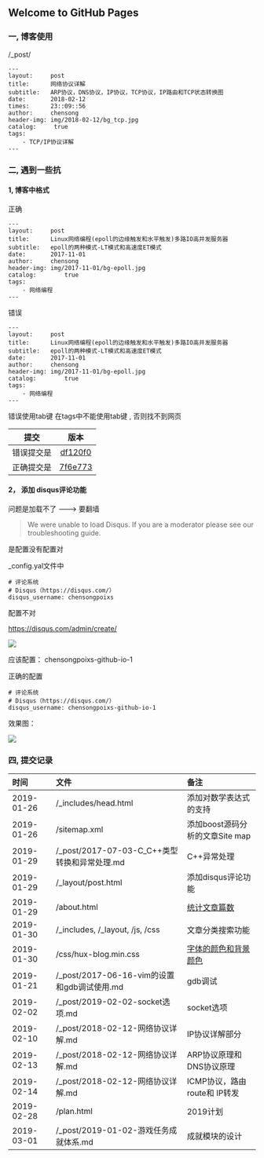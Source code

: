 ## Welcome to GitHub Pages

### 一, 博客使用

/_post/


```
---
layout:     post
title:      网络协议详解
subtitle:   ARP协议，DNS协议，IP协议，TCP协议，IP路由和TCP状态转换图
date:       2018-02-12
times:      23::09::56
author:     chensong
header-img: img/2018-02-12/bg_tcp.jpg
catalog: 	 true
tags:
    - TCP/IP协议详解
---

```


### 二, 遇到一些抗

#### 1,  博客中格式 

正确

```
---
layout:     post
title:      Linux网络编程(epoll的边缘触发和水平触发)多路IO高并发服务器
subtitle:   epoll的两种模式-LT模式和高速度ET模式
date:       2017-11-01
author:     chensong
header-img: img/2017-11-01/bg-epoll.jpg
catalog: 		true
tags:
    - 网络编程
---

```

错误

```
---
layout:     post
title:      Linux网络编程(epoll的边缘触发和水平触发)多路IO高并发服务器
subtitle:   epoll的两种模式-LT模式和高速度ET模式
date:       2017-11-01
author:     chensong
header-img: img/2017-11-01/bg-epoll.jpg
catalog: 		true
tags:
	- 网络编程
---

```

错误使用tab键   在tags中不能使用tab键 , 否则找不到网页

|提交|版本|
|:---:|:---:|
|错误提交是|[df120f0](https://github.com/chensongpoixs/chensongpoixs.github.io/commit/df120f078c9c0dc1c22db130f3df6e992a7fc445 "df120f0")|
|正确提交是|[7f6e773](https://github.com/chensongpoixs/chensongpoixs.github.io/commit/7f6e7736f680234f538463614adc3f0ce2d5b3d4 "7f6e773")|



#### 2， 添加 disqus评论功能

问题是加载不了 ---> 要翻墙

>We were unable to load Disqus. If you are a moderator please see our troubleshooting guide.


是配置没有配置对

_config.yal文件中


```
# 评论系统
# Disqus（https://disqus.com/）
disqus_username: chensongpoixs
```

配置不对

[https://disqus.com/admin/create/ ](https://disqus.com/admin/create/  "到官网")


![](https://github.com/chensongpoixs/chensongpoixs.github.io/blob/master/img/2019-01-29/disqus_username.png?raw=true)


应该配置： chensongpoixs-github-io-1

正确的配置

```
# 评论系统
# Disqus（https://disqus.com/）
disqus_username: chensongpoixs-github-io-1
```

效果图：

![](https://github.com/chensongpoixs/chensongpoixs.github.io/blob/master/img/2019-01-29/disqus_username_url.png?raw=true)


### 四, 提交记录

|时间|文件|备注|
|:---|:---|:---|
|2019-01-26|/_includes/head.html|添加对数学表达式的支持|
|2019-01-26|/sitemap.xml|添加boost源码分析的文章Site map|
|2019-01-29|/_post/2017-07-03-C_C++类型转换和异常处理.md|C++异常处理|
|2019-01-29|/_layout/post.html |添加disqus评论功能|
|2019-01-29|/about.html|[统计文章篇数](https://github.com/chensongpoixs/chensongpoixs.github.io/commit/90560f5f4f51aef119b83878645c48bc28bd16d2 "90560f5f")|
|2019-01-30|/_includes, /_layout, /js, /css|文章分类搜索功能|
|2019-01-30|/css/hux-blog.min.css|[字体的颜色和背景颜色](59d55b0f84cb2939fbe6ee24c98a7d2ac31b907e) |
|2019-01-21|/_post/2017-06-16-vim的设置和gdb调试使用.md|gdb调试|
|2019-02-02|/_post/2019-02-02-socket选项.md|socket选项|
|2019-02-10|/_post/2018-02-12-网络协议详解.md|IP协议详解部分|
|2019-02-13|/_post/2018-02-12-网络协议详解.md|ARP协议原理和DNS协议原理|
|2019-02-14|/_post/2018-02-12-网络协议详解.md|ICMP协议，路由route和 IP转发|
|2019-02-28|/plan.html|2019计划|
|2019-03-01|/_post/2019-01-02-游戏任务成就体系.md|成就模块的设计|




